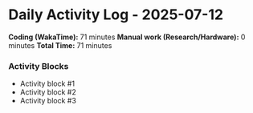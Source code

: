 # Daily Activity Log - 2025-07-12

**Coding (WakaTime):** 71 minutes
**Manual work (Research/Hardware):** 0 minutes
**Total Time:** 71 minutes

### Activity Blocks
- Activity block #1
- Activity block #2
- Activity block #3
